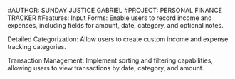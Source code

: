 #AUTHOR: SUNDAY JUSTICE GABRIEL
#PROJECT: PERSONAL FINANCE TRACKER
#Features:
Input Forms: Enable users to record income and expenses, including fields for amount, date, category, and optional notes.

Detailed Categorization: Allow users to create custom income and expense tracking categories.

Transaction Management: Implement sorting and filtering capabilities, allowing users to view transactions by date, category, and amount.

